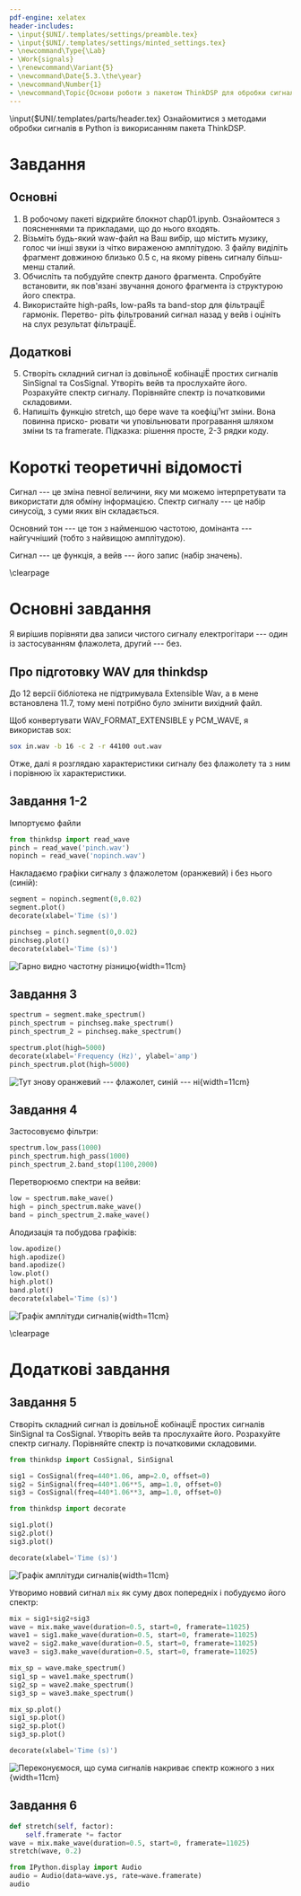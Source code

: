 ```yaml
---
pdf-engine: xelatex
header-includes:
- \input{$UNI/.templates/settings/preamble.tex}
- \input{$UNI/.templates/settings/minted_settings.tex}
- \newcommand\Type{\Lab}
- \Work{signals}
- \renewcommand\Variant{5}
- \newcommand\Date{5.3.\the\year}
- \newcommand\Number{1}
- \newcommand\Topic{Основи роботи з пакетом ThinkDSP для обробки сигналів}
---
```


\input{$UNI/.templates/parts/header.tex}
Ознайомитися з методами обробки сигналiв в Python iз викорисанням
пакета ThinkDSP.

# Завдання
## Основнi
1. В робочому пакетi вiдкрийте блокнот chap01.ipynb. Ознайомтеся з поясненнями та
прикладами, що до нього входять.
2. Вiзьмiть будь-який waw-файл на Ваш вибiр, що мiстить музику, голос чи iншi звуки
iз чiтко вираженою амплiтудою. З файлу видiлiть фрагмент довжиною близько 0.5 с, на
якому рiвень сигналу бiльш-менш сталий.
3. Обчислiть та побудуйте спектр даного фрагмента. Спробуйте встановити, як пов'язанi
звучання доного фрагмента iз структурою його спектра.
4. Використайте high-paЯs, low-paЯs та band-stop для фiльтрацiЁ гармонiк. Перетво-
рiть фiльтрований сигнал назад у вейв i оцiнiть на слух результат фiльтрацiЁ.

## Додатковi
5. Створiть складний сигнал iз довiльноЁ кобiнацiЁ простих сигналiв SinSignal та
CosSignal. Утворiть вейв та прослухайте його. Розрахуйте спектр сигналу. Порiвняйте
спектр iз початковими складовими.
6. Напишiть функцiю stretch, що бере wave та коефiцi¹нт змiни. Вона повинна приско-
рювати чи уповiльнювати програвання шляхом змiни ts та framerate. Пiдказка: рiшення
просте, 2-3 рядки коду.

# Короткі теоретичні відомості

Сигнал --- це зміна певної величини, яку ми можемо інтерпретувати та використати для обміну інформацією.
Спектр сигналу --- це набір синусоїд, з суми яких він складається.

Основний тон --- це тон з найменшою частотою, домінанта --- найгучніший (тобто з найвищою амплітудою).

Сигнал --- це функція, а вейв --- його запис (набір значень).

\clearpage

# Основні завдання

Я вирішив порівняти два записи чистого сигналу електрогітари ---
один із застосуванням флажолета, другий --- без.

## Про підготовку WAV для thinkdsp

До 12 версії бібліотека не підтримувала Extensible Wav,
а в мене встановлена 11.7, тому мені потрібно було змінити
вихідний файл.

Щоб конвертувати WAV_FORMAT_EXTENSIBLE у PCM_WAVE,
я використав sox:
```sh
sox in.wav -b 16 -c 2 -r 44100 out.wav
```

Отже, далі я розглядаю характеристики сигналу без
флажолету та з ним і порівнюю їх характеристики.

## Завдання 1-2

Імпортуємо файли

```python
from thinkdsp import read_wave
pinch = read_wave('pinch.wav')
nopinch = read_wave('nopinch.wav')
```

Накладаємо графіки сигналу з флажолетом (оранжевий) і без нього (синій):

```python
segment = nopinch.segment(0,0.02)
segment.plot()
decorate(xlabel='Time (s)')

pinchseg = pinch.segment(0,0.02)
pinchseg.plot()
decorate(xlabel='Time (s)')
```

![Гарно видно частотну різницю](output_10_0.png){width=11cm}

## Завдання 3

```python
spectrum = segment.make_spectrum()
pinch_spectrum = pinchseg.make_spectrum()
pinch_spectrum_2 = pinchseg.make_spectrum()
```

```python
spectrum.plot(high=5000)
decorate(xlabel='Frequency (Hz)', ylabel='amp')
pinch_spectrum.plot(high=5000)
```

![Тут знову оранжевий --- флажолет, синій --- ні](output_12_0.png){width=11cm}

## Завдання 4

Застосовуємо фільтри:

```python
spectrum.low_pass(1000)
pinch_spectrum.high_pass(1000)
pinch_spectrum_2.band_stop(1100,2000)
```

Перетворюємо спектри на вейви:

```python
low = spectrum.make_wave()
high = pinch_spectrum.make_wave()
band = pinch_spectrum_2.make_wave()
```

Аподизація та побудова графіків:

```python
low.apodize()
high.apodize()
band.apodize()
low.plot()
high.plot()
band.plot()
decorate(xlabel='Time (s)')
```

![Графік амплітуди сигналів](output_18_0.png){width=11cm}

\clearpage

# Додаткові завдання

## Завдання 5
Створiть складний сигнал iз довiльноЁ кобiнацiЁ простих сигналiв SinSignal та
CosSignal. Утворiть вейв та прослухайте його. Розрахуйте спектр сигналу. Порiвняйте
спектр iз початковими складовими.

```python
from thinkdsp import CosSignal, SinSignal

sig1 = CosSignal(freq=440*1.06, amp=2.0, offset=0)
sig2 = SinSignal(freq=440*1.06**5, amp=1.0, offset=0)
sig3 = CosSignal(freq=440*1.06**3, amp=1.0, offset=0)
```

```python
from thinkdsp import decorate

sig1.plot()
sig2.plot()
sig3.plot()

decorate(xlabel='Time (s)')
```

![Графік амплітуди сигналів](output_1_0.png){width=11cm}

Утворимо новвий сигнал `mix` як суму двох попередніх
і побудуємо його спектр:

```python
mix = sig1+sig2+sig3
wave = mix.make_wave(duration=0.5, start=0, framerate=11025)
wave1 = sig1.make_wave(duration=0.5, start=0, framerate=11025)
wave2 = sig2.make_wave(duration=0.5, start=0, framerate=11025)
wave3 = sig3.make_wave(duration=0.5, start=0, framerate=11025)

mix_sp = wave.make_spectrum()
sig1_sp = wave1.make_spectrum()
sig2_sp = wave2.make_spectrum()
sig3_sp = wave3.make_spectrum()

mix_sp.plot()
sig1_sp.plot()
sig2_sp.plot()
sig3_sp.plot()

decorate(xlabel='Time (s)')
```

![Переконуємося, що сума сигналів накриває спектр кожного з них](output_5_0.png){width=11cm}

## Завдання 6

```python
def stretch(self, factor):
    self.framerate *= factor
wave = mix.make_wave(duration=0.5, start=0, framerate=11025)
stretch(wave, 0.2)
```

```python
from IPython.display import Audio
audio = Audio(data=wave.ys, rate=wave.framerate)
audio
```
